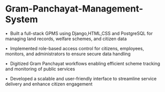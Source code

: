 # Gram-Panchayat-Management-System
•  Built a full-stack GPMS using Django,HTML,CSS and PostgreSQL for managing land records, welfare schemes, and citizen data

•  Implemented role-based access control for citizens, employees, monitors, and administrators to ensure secure data handling

•  Digitized Gram Panchayat workflows enabling efficient scheme tracking and monitoring of public services

•  Developed a scalable and user-friendly interface to streamline service delivery and enhance citizen engagement
